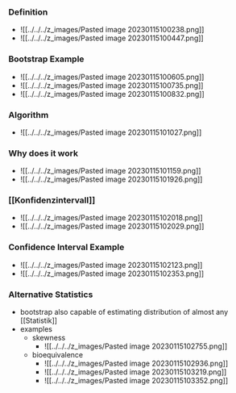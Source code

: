 ### Definition
+ ![[../../../z_images/Pasted image 20230115100238.png]]
+ ![[../../../z_images/Pasted image 20230115100447.png]]

### Bootstrap Example
+ ![[../../../z_images/Pasted image 20230115100605.png]]
+ ![[../../../z_images/Pasted image 20230115100735.png]]
+ ![[../../../z_images/Pasted image 20230115100832.png]]

### Algorithm
+ ![[../../../z_images/Pasted image 20230115101027.png]]

### Why does it work
+ ![[../../../z_images/Pasted image 20230115101159.png]]
+ ![[../../../z_images/Pasted image 20230115101926.png]]

### [[Konfidenzintervall]]
+ ![[../../../z_images/Pasted image 20230115102018.png]]
+ ![[../../../z_images/Pasted image 20230115102029.png]]

### Confidence Interval Example
+ ![[../../../z_images/Pasted image 20230115102123.png]]
+ ![[../../../z_images/Pasted image 20230115102353.png]]

### Alternative Statistics
+ bootstrap also capable of estimating distribution of almost any [[Statistik]]
+ examples
	+ skewness
		+ ![[../../../z_images/Pasted image 20230115102755.png]]
	+ bioequivalence
		+ ![[../../../z_images/Pasted image 20230115102936.png]]
		+ ![[../../../z_images/Pasted image 20230115103219.png]]
		+ ![[../../../z_images/Pasted image 20230115103352.png]] 